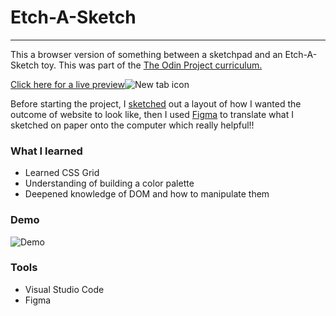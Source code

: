# Etch-A-Sketch
___

This a browser version of something between a sketchpad and an Etch-A-Sketch toy. This was part of the [The Odin Project curriculum.](https://www.theodinproject.com/paths/foundations/courses/foundations/lessons/etch-a-sketch-project)

<a href="http://example.com/" target="_blank">Click here for a live preview</a>![New tab icon](https://cdn4.iconfinder.com/data/icons/basic-ui-elements-40/100/Object_enlargement-128.png)

Before starting the project, I [sketched](https://imgur.com/iT5wHTs) out a layout of how I wanted the outcome of website to look like, then I used [Figma](https://imgur.com/5SkEWOX) to translate what I sketched on paper onto the computer which really helpful!!

### What I learned 
- Learned CSS Grid
- Understanding of building a color palette
- Deepened knowledge of DOM and how to manipulate them

### Demo
![Demo](https://imgur.com/HPUymNK)

### Tools
- Visual Studio Code
- Figma














